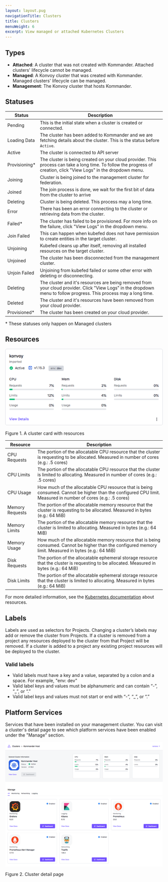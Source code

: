 ```yaml
---
layout: layout.pug
navigationTitle: Clusters
title: Clusters
menuWeight: 6
excerpt: View managed or attached Kubernetes Clusters
---
```


## Types
- **Attached**: A cluster that was not created with Kommander. Attached clusters' lifecycle cannot be managed.
- **Managed**: A Konvoy cluster that was created with Kommander. Managed clusters' lifecycle can be managed.
- **Management**: The Konvoy cluster that hosts Kommander.

## Statuses
| Status | Description |
|--------|-------------|
| Pending | This is the initial state when a cluster is created or connected. |
| Loading Data | The cluster has been added to Kommander and we are fetching details about the cluster. This is the status before `Active`. |
| Active | The cluster is connected to API server |
| Provisioning* | The cluster is being created on your cloud provider. This process can take a long time. To follow the progress of creation, click "View Logs" in the dropdown menu. |
| Joining | Cluster is being joined to the management cluster for federation. |
| Joined | The join process is done, we wait for the first bit of data from the cluster to arrive |
| Deleting | Cluster is being deleted. This process may a long time. |
| Error | There has been an error connecting to the cluster or retrieving data from the cluster. |
| Failed* | The cluster has failed to be provisioned. For more info on the failure, click "View Logs" in the dropdown menu. |
| Join Failed | This can happen when kubefed does not have permission to create entities in the target cluster. | 
| Unjoining | Kubefed cleans up after itself, removing all installed resources on the target cluster. |
| Unjoined | The cluster has been disconnected from the management cluster. |
| Unjoin Failed | Unjoining from kubefed failed or some other error with deleting or disconnecting. |
| Deleting | The cluster and it's resources are being removed from your cloud provider. Click "View Logs" in the dropdown menu to follow progress. This process may a long time. |
| Deleted | The cluster and it's resources have been removed from your cloud provider. |
| Provisioned* | The cluster has been created on your cloud provider. |

\* These statuses only happen on Managed clusters


## Resources

![Cluster card with resources](../../img/cluster-card.png)

Figure 1. A cluster card with resources


| Resource | Description |
|----------|-------------|
| CPU Requests | The portion of the allocatable CPU resource that the cluster is requesting to be allocated. Measured in number of cores (e.g.: .5 cores) |
| CPU Limits | The portion of the allocatable CPU resource that the cluster is limited to allocating. Measured in number of cores (e.g.: .5 cores) |
| CPU Usage | How much of the allocatable CPU resource that is being consumed. Cannot be higher than the configured CPU limit. Measured in number of cores (e.g.: .5 cores) |
| Memory Requests | The portion of the allocatable memory resource that the cluster is requesting to be allocated. Measured in bytes (e.g.: 64 MiB)|
| Memory Limits | The portion of the allocatable memory resource that the cluster is limited to allocating. Measured in bytes (e.g.: 64 MiB)|
| Memory Usage | How much of the allocatable memory resource that is being consumed. Cannot be higher than the configured memory limit. Measured in bytes (e.g.: 64 MiB)|
| Disk Requests | The portion of the allocatable ephemeral storage resource that the cluster is requesting to be allocated. Measured in bytes (e.g.: 64 MiB) |
| Disk Limits | The portion of the allocatable ephemeral storage resource that the cluster is limited to allocating. Measured in bytes (e.g.: 64 MiB) |

For more detailed information, see the [Kubernetes documentation][k8s_resources] about resources.

## Labels
Labels are used as selectors for Projects. Changing a cluster’s labels may add or remove the cluster from Projects. If a cluster is removed from a project any resources deployed to the cluster from that Project will be removed. If a cluster is added to a project any existing project resources will be deployed to the cluster.

### Valid labels
- Valid labels must have a key and a value, separated by a colon and a space. For example, "env: dev"
- Valid label keys and values must be alphanumeric and can contain “-”, “_”, or “.”
- Valid label keys and values must not start or end with “-”, “_”, or “.”

## Platform Services
Services that have been installed on your management cluster. You can visit a cluster's detail page to see which platform services have been enabled under the "Manage" section.

![Cluster Detail Page](../../img/cluster-detail-page.png)

Figure 2. Cluster detail page

[k8s_resources]: https://kubernetes.io/docs/concepts/configuration/manage-compute-resources-container/